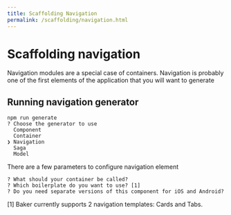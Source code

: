 ```yaml
---
title: Scaffolding Navigation
permalink: /scaffolding/navigation.html
---
```

# Scaffolding navigation

Navigation modules are a special case of containers. Navigation is probably one of the first elements of the application that you will want to generate 

## Running navigation generator

```
npm run generate
? Choose the generator to use
  Component
  Container
❯ Navigation
  Saga
  Model
```

There are a few parameters to configure navigation element

```
? What should your container be called?
? Which boilerplate do you want to use? [1]
? Do you need separate versions of this component for iOS and Android?
```

[1] Baker currently supports 2 navigation templates: Cards and Tabs.

